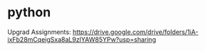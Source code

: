 # python

Upgrad Assignments: https://drive.google.com/drive/folders/1iA-ixFb28mCqeigSxa8aL9zIYAW85YPw?usp=sharing